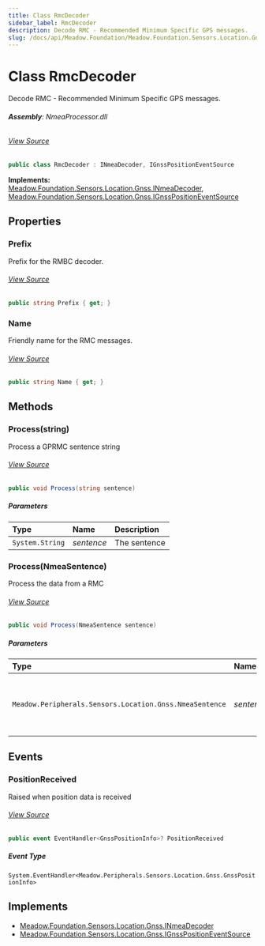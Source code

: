 ```yaml
---
title: Class RmcDecoder
sidebar_label: RmcDecoder
description: Decode RMC - Recommended Minimum Specific GPS messages.
slug: /docs/api/Meadow.Foundation/Meadow.Foundation.Sensors.Location.Gnss/RmcDecoder
---
```

# Class RmcDecoder
Decode RMC - Recommended Minimum Specific GPS messages.

###### **Assembly**: NmeaProcessor.dll
###### [View Source](https://github.com/WildernessLabs/Meadow.Foundation.git/blob/develop/Source/Meadow.Foundation.Libraries_and_Frameworks/Sensors.Location.Gnss.NmeaProcessor/Driver/RmcDecoder.cs#L10)
```csharp title="Declaration"
public class RmcDecoder : INmeaDecoder, IGnssPositionEventSource
```
**Implements:**  
[Meadow.Foundation.Sensors.Location.Gnss.INmeaDecoder](../Meadow.Foundation.Sensors.Location.Gnss/INmeaDecoder), [Meadow.Foundation.Sensors.Location.Gnss.IGnssPositionEventSource](../Meadow.Foundation.Sensors.Location.Gnss/IGnssPositionEventSource)

## Properties
### Prefix
Prefix for the RMBC decoder.
###### [View Source](https://github.com/WildernessLabs/Meadow.Foundation.git/blob/develop/Source/Meadow.Foundation.Libraries_and_Frameworks/Sensors.Location.Gnss.NmeaProcessor/Driver/RmcDecoder.cs#L18)
```csharp title="Declaration"
public string Prefix { get; }
```
### Name
Friendly name for the RMC messages.
###### [View Source](https://github.com/WildernessLabs/Meadow.Foundation.git/blob/develop/Source/Meadow.Foundation.Libraries_and_Frameworks/Sensors.Location.Gnss.NmeaProcessor/Driver/RmcDecoder.cs#L26)
```csharp title="Declaration"
public string Name { get; }
```
## Methods
### Process(string)
Process a GPRMC sentence string
###### [View Source](https://github.com/WildernessLabs/Meadow.Foundation.git/blob/develop/Source/Meadow.Foundation.Libraries_and_Frameworks/Sensors.Location.Gnss.NmeaProcessor/Driver/RmcDecoder.cs#L35)
```csharp title="Declaration"
public void Process(string sentence)
```

##### Parameters

| Type | Name | Description |
|:--- |:--- |:--- |
| `System.String` | *sentence* | The sentence |

### Process(NmeaSentence)
Process the data from a RMC
###### [View Source](https://github.com/WildernessLabs/Meadow.Foundation.git/blob/develop/Source/Meadow.Foundation.Libraries_and_Frameworks/Sensors.Location.Gnss.NmeaProcessor/Driver/RmcDecoder.cs#L48)
```csharp title="Declaration"
public void Process(NmeaSentence sentence)
```

##### Parameters

| Type | Name | Description |
|:--- |:--- |:--- |
| `Meadow.Peripherals.Sensors.Location.Gnss.NmeaSentence` | *sentence* | String array of the message components for a RMC message. |

## Events
### PositionReceived
Raised when position data is received
###### [View Source](https://github.com/WildernessLabs/Meadow.Foundation.git/blob/develop/Source/Meadow.Foundation.Libraries_and_Frameworks/Sensors.Location.Gnss.NmeaProcessor/Driver/RmcDecoder.cs#L13)
```csharp title="Declaration"
public event EventHandler<GnssPositionInfo>? PositionReceived
```
##### Event Type
`System.EventHandler<Meadow.Peripherals.Sensors.Location.Gnss.GnssPositionInfo>`

## Implements

* [Meadow.Foundation.Sensors.Location.Gnss.INmeaDecoder](../Meadow.Foundation.Sensors.Location.Gnss/INmeaDecoder)
* [Meadow.Foundation.Sensors.Location.Gnss.IGnssPositionEventSource](../Meadow.Foundation.Sensors.Location.Gnss/IGnssPositionEventSource)
